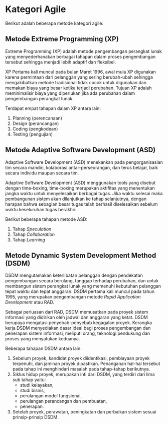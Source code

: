 # Kategori Agile

Berikut adalah beberapa metode kategori agile:

## Metode Extreme Programming (XP)

Extreme Programming (XP) adalah metode pengembangan perangkat lunak yang menyederhanakan berbagai tahapan dalam proses pengembangan tersebut sehingga menjadi lebih adaptif dan fleksibel.

XP Pertama kali muncul pada bulan Maret 1996, awal mula XP digunakan karena permintaan dari pelanggan yang sering berubah-ubah sehingga mengakibatkan metode tradisional tidak cocok untuk digunakan dan memakan biaya yang besar ketika terjadi perubahan. Tujuan XP adalah meminimalisir biaya yang diperlukan jika ada perubahan dalam pengembangan perangkat lunak.

Terdapat empat tahapan dalam XP antara lain:

1. Planning (perencanaan)
2. Design (perancangan)
3. Coding (pengkodean)
4. Testing (pengujian)

## Metode Adaptive Software Development (ASD)

Adaptive Software Development (ASD) menekankan pada pengorganisasian tim secara mandiri, kolaborasi antar-perseorangan, dan terus belajar, baik secara individu maupun secara tim.

Adaptive Software Development (ASD) menggunakan tools yang disebut dengan time-boxing, time-boxing merupakan aktifitas yang menentukan jangka waktu untuk menyelesaikan berbagai  tugas. Jika waktu selesai maka pembangunan sistem akan dilanjutkan ke tahap selanjutnya, dengan harapan bahwa sebagian besar tugas telah berhasil diselesaikan sebelum waktu keseluruhan tugas berakhir.

Berikut beberapa tahapan metode ASD:

1. Tahap *Speculation*
2. Tahap *Collaboration*
3. Tahap *Learning*

## Metode Dynamic System Development Method (DSDM)

DSDM mengutamakan keterlibatan pelanggan dengan pendekatan pengembangan secara berulang, tanggap terhadap perubahan, dan untuk membangun sistem perangkat lunak yang memenuhi kebutuhan pelanggan tepat waktu dan tepat anggaran. DSDM pertama kali muncul pada tahun 1995, yang merupakan pengembangan metode *Rapid Application Development* atau RAD.

Sebagai perluasan dari RAD, DSDM memusatkan pada proyek sistem informasi yang didirikan oleh jadwal dan anggaran yang ketat. DSDM berupaya mengatasi penyebab-penyebab kegagalan proyek. Kerangka kerja DSDM menyediakan dasar ideal bagi proses pengembangan dan penerapan sistem informasi, meliputi orang, teknologi pendukung dan proses yang menyatukan keduanya.

Beberapa tahapan DSDM antara lain:

1. Sebelum proyek, kandidat proyek diidentikasi, pembiayaan proyek terpenuhi, dan jaminan proyek dipastikan. Penanganan hal-hal tersebut pada tahap ini menghindari masalah pada tahap-tahap berikutnya.
2. Siklus hidup proyek, merupakan inti dari DSDM, yang terdiri dari lima sub tahap yaitu: 
   * studi kelayakan,
   * studi bisnis,
   * perulangan model fungsional,
   * perulangan perancangan dan pembuatan,
   * penerapan.
3. Setelah proyek, perawatan, peningkatan dan perbaikan sistem sesuai prinsip-prinsip DSDM.